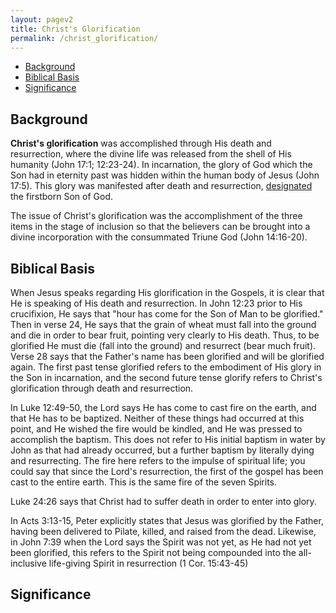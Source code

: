 ```yaml
---
layout: pagev2
title: Christ's Glorification
permalink: /christ_glorification/
---
```

- [Background](#background)
- [Biblical Basis](#biblical-basis)
- [Significance](#significance)

## Background

**Christ's glorification** was accomplished through His death and resurrection, where the divine life was released from the shell of His humanity (John 17:1; 12:23-24). In incarnation, the glory of God which the Son had in eternity past was hidden within the human body of Jesus (John 17:5). This glory was manifested after death and resurrection,  [designated](../christ_designation) the firstborn Son of God.

The issue of Christ's glorification was the accomplishment of the three items in the stage of inclusion so that the believers can be brought into a divine incorporation with the consummated Triune God (John 14:16-20).

## Biblical Basis

When Jesus speaks regarding His glorification in the Gospels, it is clear that He is speaking of His death and resurrection. In John 12:23 prior to His crucifixion, He says that "hour has come for the Son of Man to be glorified." Then in verse 24, He says that the grain of wheat must fall into the ground and die in order to bear fruit, pointing very clearly to His death. Thus, to be glorified He must die (fall into the ground)  and resurrect (bear much fruit). Verse 28 says that the Father's name has been glorified and will be glorified again. The first past tense glorified refers to the embodiment of His glory in the Son in incarnation, and the second future tense glorify refers to Christ's glorification through death and resurrection.

In Luke 12:49-50, the Lord says He has come to cast fire on the earth, and that He has to be baptized. Neither of these things had occurred at this point, and He wished the fire would  be kindled, and He was pressed to accomplish the baptism. This does not refer to His initial baptism in water by John as that had already occurred, but a further baptism by literally dying and resurrecting. The fire here refers to the impulse of spiritual life; you could say that since the Lord's resurrection, the first of the gospel has been cast to the entire earth. This is the same fire of the seven Spirits.

Luke 24:26 says that Christ had to suffer death in order to enter into glory. 

In Acts 3:13-15, Peter explicitly states that Jesus was glorified by the Father, having been delivered to Pilate, killed, and raised from the dead. Likewise, in John 7:39 when the Lord says the Spirit was not yet, as He had not yet been glorified, this refers to the Spirit not being compounded into the all-inclusive life-giving Spirit in resurrection (1 Cor. 15:43-45) 

## Significance
 